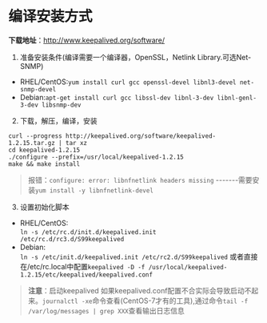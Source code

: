 # 编译安装方式

**下载地址**：http://www.keepalived.org/software/

1. 准备安装条件(编译需要一个编译器，OpenSSL，Netlink Library.可选Net-SNMP)<br>
* RHEL/CentOS:`yum install curl gcc openssl-devel libnl3-devel net-snmp-devel`<br>
* Debian:`apt-get install curl gcc libssl-dev libnl-3-dev libnl-genl-3-dev libsnmp-dev`
2. 下载，解压，编译，安装
```
curl --progress http://keepalived.org/software/keepalived-1.2.15.tar.gz | tar xz
cd keepalived-1.2.15
./configure --prefix=/usr/local/keepalived-1.2.15
make && make install
```
> 报错：`configure: error: libnfnetlink headers missing` -------需要安装`yum install -y libnfnetlink-devel`
3. 设置初始化脚本
* RHEL/CentOS:<br>
`ln -s /etc/rc.d/init.d/keepalived.init /etc/rc.d/rc3.d/S99keepalived`
* Debian:<br>
`ln -s /etc/init.d/keepalived.init /etc/rc2.d/S99keepalived`
或者直接在/etc/rc.local中配置`keepalived -D -f /usr/local/keepalived-1.2.15/etc/keepalived/keepalived.conf`
> **注意**：启动keepalived 如果keepalived.conf配置不合实际会导致启动不起来。`journalctl -xe`命令查看(CentOS-7才有的工具),通过命令`tail -f /var/log/messages | grep XXX`查看输出日志信息
